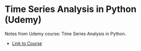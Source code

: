# Time Series Analysis in Python (Udemy)

Notes from Udemy course: Time Series Analysis in Python.

* [Link to
  Course](https://gale.udemy.com/course/time-series-analysis-in-python)
